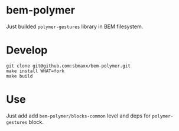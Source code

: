 bem-polymer
===========
Just builded `polymer-gestures` library in BEM filesystem.

Develop
===
```
git clone git@github.com:sbmaxx/bem-polymer.git
make install WHAT=fork
make build
```

Use
===
Just add add `bem-polymer/blocks-common` level and deps for `polymer-gestures` block.
